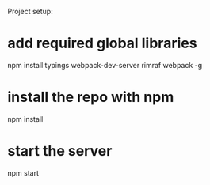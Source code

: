 Project setup:
# add required global libraries
npm install typings webpack-dev-server rimraf webpack -g

# install the repo with npm
npm install

# start the server
npm start
